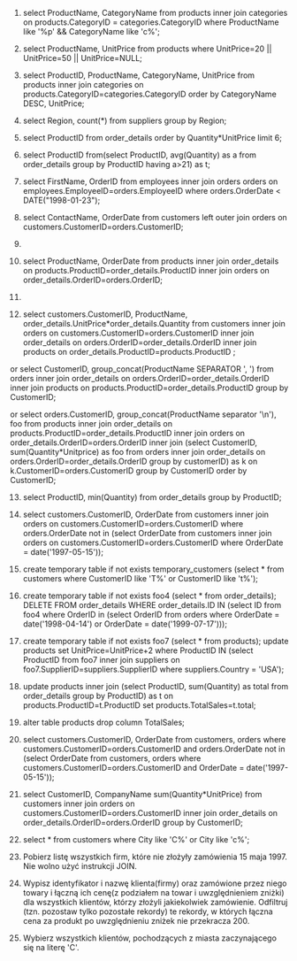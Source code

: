 
1) select ProductName, CategoryName from products inner join categories on products.CategoryID = categories.CategoryID
where ProductName like '%p' && CategoryName like 'c%';


2) select ProductName, UnitPrice from products where UnitPrice=20 || UnitPrice=50 || UnitPrice=NULL;


3) select ProductID, ProductName, CategoryName, UnitPrice from products inner join categories on
products.CategoryID=categories.CategoryID order by CategoryName DESC, UnitPrice;


4) select Region, count(*) from suppliers group by Region;


5) select ProductID from order_details order by Quantity*UnitPrice limit 6;


6) select ProductID from(select ProductID, avg(Quantity) as a from order_details group by ProductID having a>21) as t;


7) select FirstName, OrderID from employees inner join orders orders on employees.EmployeeID=orders.EmployeeID where orders.OrderDate < DATE("1998-01-23");


8) select ContactName, OrderDate from customers left outer join orders on customers.CustomerID=orders.CustomerID;


9)


10) select ProductName, OrderDate from products inner join order_details on products.ProductID=order_details.ProductID inner
join orders on order_details.OrderID=orders.OrderID;


11)


12) select customers.CustomerID, ProductName, order_details.UnitPrice*order_details.Quantity from customers inner join orders on
customers.CustomerID=orders.CustomerID inner join
 order_details on orders.OrderID=order_details.OrderID inner join products on order_details.ProductID=products.ProductID ;


or select CustomerID, group_concat(ProductName SEPARATOR ', ') from orders inner join order_details on orders.OrderID=order_details.OrderID inner join
products on products.ProductID=order_details.ProductID group by CustomerID;

or select orders.CustomerID, group_concat(ProductName separator '\n'), foo from products inner join order_details on products.ProductID=order_details.ProductID inner join orders on order_details.OrderID=orders.OrderID inner join (select CustomerID, sum(Quantity*Unitprice) as foo from orders inner join order_details on orders.OrderID=order_details.OrderID group by customerID) as k on k.CustomerID=orders.CustomerID  group by CustomerID order by CustomerID;


13) select ProductID, min(Quantity) from order_details group by ProductID;


14) select customers.CustomerID, OrderDate from customers inner join orders on customers.CustomerID=orders.CustomerID where orders.OrderDate not in
(select OrderDate from customers inner join orders on customers.CustomerID=orders.CustomerID where OrderDate = date('1997-05-15'));


15) create temporary table if not exists temporary_customers (select * from customers where CustomerID like 'T%' or CustomerID like 't%');


16) create temporary table if not exists foo4 (select * from order_details);
     DELETE FROM order_details WHERE order_details.ID IN (select ID from foo4 where OrderID in (select OrderID from orders where
     OrderDate = date('1998-04-14') or
     OrderDate = date('1999-07-17')));


18) create temporary table if not exists foo7 (select * from products);
    update products set UnitPrice=UnitPrice+2 where ProductID IN (select ProductID from foo7 inner join  suppliers on
    foo7.SupplierID=suppliers.SupplierID where suppliers.Country = 'USA');


19) update products inner join (select ProductID, sum(Quantity) as total from order_details group by ProductID) as t on
products.ProductID=t.ProductID set products.TotalSales=t.total;


20) alter table products drop column TotalSales;






1) select customers.CustomerID, OrderDate from customers, orders where customers.CustomerID=orders.CustomerID and orders.OrderDate not in (select OrderDate from customers, orders where  customers.CustomerID=orders.CustomerID and OrderDate = date('1997-05-15'));
2) select CustomerID, CompanyName sum(Quantity*UnitPrice) from customers inner join orders on customers.CustomerID=orders.CustomerID inner join order_details on order_details.OrderID=orders.OrderID group by CustomerID;
3) select * from customers where City like 'C%' or City like 'c%';


1) Pobierz listę wszystkich firm, które nie złożyły zamówienia 15 maja 1997. Nie wolno użyć instrukcji JOIN.
2) Wypisz identyfikator i nazwę klienta(firmy) oraz zamówione przez niego towary i łączną ich cenę(z podziałem na towar i uwzględnieniem zniżki) dla wszystkich klientów, którzy złożyli jakiekolwiek zamówienie. Odfiltruj (tzn. pozostaw tylko pozostałe rekordy) te rekordy, w których łączna cena za produkt po uwzględnieniu zniżek nie przekracza 200.
3) Wybierz wszystkich klientów, pochodzących z miasta zaczynającego się na literę 'C'.
